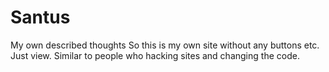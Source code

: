 # Santus
My own described  thoughts 
So this is my own site without any buttons etc. Just view. Similar to people who hacking sites and changing the code.
